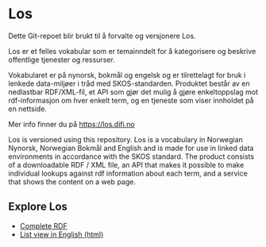 # Los
Dette Git-repoet blir brukt til å forvalte og versjonere Los.  

Los er et felles vokabular som er temainndelt for å kategorisere og beskrive offentlige tjenester og ressurser.

Vokabularet er på nynorsk, bokmål og engelsk og er tilrettelagt for bruk i lenkede data-miljøer i tråd med SKOS-standarden. Produktet består av en nedlastbar RDF/XML-fil, et API som gjør det mulig å gjøre enkeltoppslag mot rdf-informasjon om hver enkelt term, og en tjeneste som viser innholdet på en nettside.

Mer info finner du på https://los.difi.no

Los is versioned using this repository.
Los is a vocabulary in Norwegian Nynorsk, Norwegian Bokmål and English and is made for use in linked data environments in accordance with the SKOS standard. The product consists of a downloadable RDF / XML file, an API that makes it possible to make individual lookups against rdf information about each term, and a service that shows the content on a web page.

## Explore Los

* [Complete RDF](http://psi.norge.no/los/3/all.rdf)
* [List view in English (html)](http://psi.norge.no/los/3/view/table-en)
